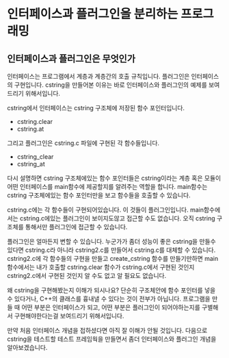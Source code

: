 # 인터페이스과 플러그인을 분리하는 프로그래밍

## 인터페이스과 플러그인은 무엇인가

인터페이스는 프로그램에서 계층과 계층간의 호출 규칙입니다. 플러그인은 인터페이스의 구현입니다. cstring을 만들어본 이유는 바로 인터페이스와 플러그인의 예제를 보여드리기 위해서입니다.

cstring에서 인터페이스는 cstring 구조체에 저장된 함수 포인터입니다.
* cstring.clear
* cstring.at

그리고 플러그인은 cstring.c 파일에 구현된 각 함수들입니다.
* cstring_clear
* cstring_at

다시 설명하면 cstring 구조체에있는 함수 포인터들은 cstring이라는 계층 혹은 모듈이 어떤 인터페이스를 main함수에 제공할지를 알려주는 역할을 합니다. main함수는 cstring 구조체에있는 함수 포인터만을 보고 함수들을 호출할 수 있습니다.



cstring.c에는 각 함수들이 구현되어있습니다. 이 것들이 플러그인입니다. main함수에서는 cstring.c에있는 플러그인이 보이지도않고 접근할 수도 없습니다. 오직 cstring 구조체를 통해서만 플러그인에 접근할 수 있습니다.

플러그인은 얼마든지 변할 수 있습니다. 누군가가 좀더 성능이 좋은 cstring을 만들수 있다면 cstring.c라 아니라 cstring2.c를 만들어서 cstring.c를 대체할 수 있습니다. cstring2.c에 각 함수들의 구현을 만들고 create_cstring 함수를 만들기만하면 main함수에서는 내가 호출할 cstring.clear 함수가 cstring.c에서 구현된 것인지 cstring2.c에서 구현된 것인지 알 수도 없고 알 필요도 없습니다.

왜 cstring을 구현해봤는지 이해가 되시나요? 단순히 구조체안에 함수 포인터를 넣을 수 있다거나, C++의 클래스를 흉내낼 수 있다는 것이 전부가 아닙니다. 프로그램을 만들 때 어떤 부분은 인터페이스가 되고, 어떤 부분은 플러그인이 되어야하는지를 구별해서 구현해야한다는걸 보여드리기 위해서입니다.

만약 처음 인터페이스 개념을 접하셨다면 아직 잘 이해가 안될 것입니다. 다음으로 cstring을 테스트할 테스트 프레임웍을 만들면서 좀더 인터페이스와 플러그인 개념을 알아보겠습니다.
